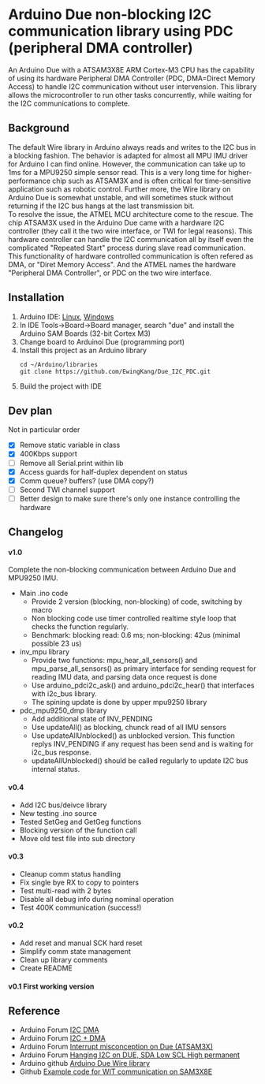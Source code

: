 # Arduino Due non-blocking I2C communication library using PDC (peripheral DMA controller) 
An Arduino Due with a ATSAM3X8E ARM Cortex-M3 CPU has the capability of using its hardware Peripheral DMA Controller (PDC, DMA=Direct Memory Access) to handle I2C communication without user intervension. This library allows the microcontroller to run other tasks concurrently, while waiting for the I2C communications to complete.

## Background
The default Wire library in Arduino always reads and writes to the I2C bus in a blocking fashion. The behavior is adapted for almost all MPU IMU driver for Arduino I can find online.  However, the communication can take up to 1ms for a MPU9250 simple sensor read. This is a very long time for higher-performance chip such as ATSAM3X and is often critical for time-sensitive application such as robotic control. Further more, the Wire library on Arduino Due is somewhat unstable, and will sometimes stuck without returning if the I2C bus hangs at the last transmission bit.  
To resolve the issue, the ATMEL MCU architecture come to the rescue. The chip ATSAM3X used in the Arduino Due came with a hardware I2C controller (they call it the two wire interface, or TWI for legal reasons). This hardware controller can handle the I2C communication all by itself even the complicated "Repeated Start" process during slave read communication. This functionality of hardware controlled communication is often refered as DMA, or "Diret Memory Access". And the ATMEL names the hardware "Peripheral DMA Controller", or PDC on the two wire interface.  
  
## Installation
1. Arduino IDE: [Linux](https://www.arduino.cc/en/guide/linux), [Windows](https://www.arduino.cc/en/guide/windows)
2. In IDE Tools->Board->Board manager, search "due" and install the Arduino SAM Boards (32-bit Cortex M3)
3. Change board to Arduinoi Due (programming port)
4. Install this project as an Arduino library
    ```
    cd ~/Arduino/libraries
    git clone https://github.com/EwingKang/Due_I2C_PDC.git
    ```
5. Build the project with IDE

## Dev plan
Not in particular order
- [x] Remove static variable in class
- [x] 400Kbps support
- [ ] Remove all Serial.print within lib
- [x] Access guards for half-duplex dependent on status
- [x] Comm queue? buffers? (use DMA copy?)
- [ ] Second TWI channel support
- [ ] Better design to make sure there's only one instance controlling the hardware

## Changelog
#### v1.0
  Complete the non-blocking communication between Arduino Due and MPU9250 IMU.
  - Main .ino code
      * Provide 2 version (blocking, non-blocking) of code, switching by macro
      * Non blocking code use timer controlled realtime style loop that checks the function regularly.
      * Benchmark: blocking read: 0.6 ms; non-blocking: 42us (minimal possible 23 us)
  - inv_mpu library
      * Provide two functions: mpu_hear_all_sensors() and mpu_parse_all_sensors() as primary interface for sending request for reading IMU data, and parsing data once request is done
      * Use arduino_pdci2c_ask() and arduino_pdci2c_hear() that interfaces with i2c_bus library.
      * The spining update is done by upper mpu9250 library
  - pdc_mpu9250_dmp library
      * Add additional state of INV_PENDING
      * Use updateAll() as blocking, chunck read of all IMU sensors
      * Use updateAllUnblocked() as unblocked version. This function replys INV_PENDING if any request has been send and is waiting for i2c_bus response.
      * updateAllUnblocked() should be called regularly to update I2C bus internal status.
#### v0.4
  - Add I2C bus/deivce library
  - New testing .ino source
  - Tested SetGeg and GetGeg functions
  - Blocking version of the function call
  - Move old test file into sub directory
#### v0.3
  - Cleanup comm status handling
  - Fix single bye RX to copy to pointers
  - Test multi-read with 2 bytes
  - Disable all debug info during nominal operation
  - Test 400K communication (success!)
#### v0.2 
  - Add reset and manual SCK hard reset
  - Simplify comm state management
  - Clean up library comments
  - Create README
#### v0.1 First working version

## Reference
- Arduino Forum [I2C DMA](https://forum.arduino.cc/index.php?topic=605127.0)
- Arduino Forum [I2C + DMA](https://forum.arduino.cc/index.php?topic=152643.0)
- Arduino Forum [Interrupt misconception on Due (ATSAM3X)](https://forum.arduino.cc/index.php?topic=621506.0)
- Arduino Forum [Hanging I2C on DUE, SDA Low SCL High permanent](https://forum.arduino.cc/index.php?topic=288573.0)
- Arduino github [Arduino Due Wire library](https://github.com/arduino/ArduinoCore-sam/blob/9944119937a4a3341d2023f0a46c422c0da46298/libraries/Wire/src/Wire.cpp)
- Github [Example code for WIT communication on SAM3X8E](https://github.com/brandonbraun653/SAM3X8E-Libraries/search?q=twi_master_read)
